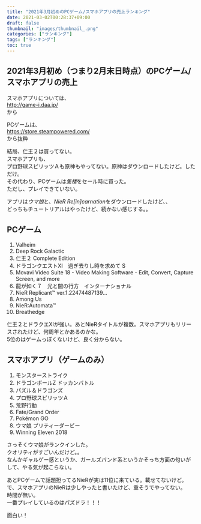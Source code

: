 ```yaml
---
title: "2021年3月初めのPCゲーム/スマホアプリの売上ランキング"
date: 2021-03-02T00:28:37+09:00
draft: false
thumbnail: "images/thumbnail_.png"
categories: ["ランキング"]
tags: ["ランキング"]
toc: true
---
```


## 2021年3月初め（つまり2月末日時点）のPCゲーム/スマホアプリの売上
スマホアプリについては、  
http://game-i.daa.jp/  
から  
  

PCゲームは、  
https://store.steampowered.com/  
から抜粋  
  
結局、仁王２は買ってない。  
スマホアプリも、  
プロ野球スピリッツＡも原神もやってない。原神はダウンロードしたけど。しただけ。  
その代わり、PCゲームは*隻楼*をセール時に買った。  
ただし、プレイできていない。  
  
アプリは*ウマ娘*と、*NieR Re[in]carnation*をダウンロードしたけど、、  
どっちもチュートリアルはやったけど、続かない感じする。。  

  

## PCゲーム
1. Valheim
2. Deep Rock Galactic
3. 仁王２ Complete Edition
4. ドラゴンクエストXI　過ぎ去りし時を求めて S
5. Movavi Video Suite 18 - Video Making Software - Edit, Convert, Capture Screen, and more
6. 龍が如く７　光と闇の行方　インターナショナル
7. NieR Replicant™ ver.1.22474487139...
8. Among Us
9. NieR:Automata™
10. Breathedge
  
仁王２とドラクエXIが強い。あとNieRタイトルが複数。スマホアプリもリリースされたけど、何周年とかあるのかな。  
5位のはゲームっぽくないけど、良く分からない。  
  

## スマホアプリ（ゲームのみ）
1. モンスターストライク
2. ドラゴンボールZ ドッカンバトル
3. パズル＆ドラゴンズ
4. プロ野球スピリッツＡ
5. 荒野行動
7. Fate/Grand Order
8. Pokémon GO
9. ウマ娘 プリティーダービー
10. Winning Eleven 2018

さっそくウマ娘がランクインした。  
クオリティがすごいんだけど。。  
なんかギャルゲー感というか、ガールズバンド系というかそっち方面の匂いがして、やる気が起こらない。  
  
あとPCゲームで話題担ってるNieRが実は11位に来ている。載せてないけど。  
で、スマホアプリのNieRは少しやったと書いたけど、重そうでやってない。  
時間が無い。  
一番プレイしているのはパズドラ！！！  
  
面白い！  
  
